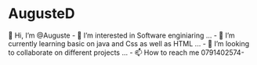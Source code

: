 # AugusteD
👋 Hi, I’m @Auguste  - 👀 I’m interested in Software enginiaring ... - 🌱 I’m currently learning basic on java and Css as well as HTML ... - 💞️ I’m looking to collaborate on different projects ... - 📫 How to reach me 0791402574-   
